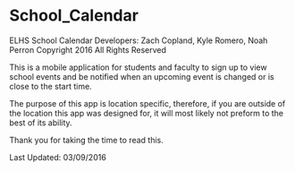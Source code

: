 # School_Calendar

ELHS School Calendar
Developers: Zach Copland, Kyle Romero, Noah Perron
Copyright 2016
All Rights Reserved

This is a mobile application for students and faculty to sign up to view school events and be notified when an upcoming event is changed or is close to the start time.

The purpose of this app is location specific, therefore, if you are outside of the location this app was designed for, it will most likely not preform to the best of its ability.

Thank you for taking the time to read this.

Last Updated: 03/09/2016